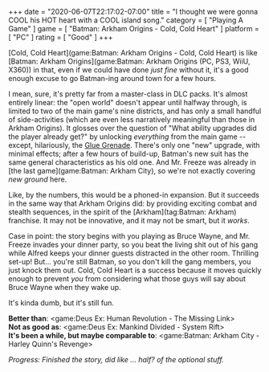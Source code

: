 +++
date = "2020-06-07T22:17:02-07:00"
title = "I thought we were gonna COOL his HOT heart with a COOL island song."
category = [ "Playing A Game" ]
game = [ "Batman: Arkham Origins - Cold, Cold Heart" ]
platform = [ "PC" ]
rating = [ "Good" ]
+++

[Cold, Cold Heart](game:Batman: Arkham Origins - Cold, Cold Heart) is like [Batman: Arkham Origins](game:Batman: Arkham Origins (PC, PS3, WiiU, X360)) in that, even if we could have done <i>just fine</i> without it, it's a good enough excuse to go Batman-ing around town for a few hours.

I mean, sure, it's pretty far from a master-class in DLC packs.  It's almost entirely linear: the "open world" doesn't appear until halfway through, is limited to two of the main game's nine districts, and has only a small handful of side-activities (which are even less narratively meaningful than those in Arkham Origins).  It glosses over the question of "What ability upgrades did the player already get?" by unlocking <i>everything</i> from the main game -- except, hilariously, the <a href="https://arkhamcity.fandom.com/wiki/Glue_Grenade">Glue Grenade</a>.  There's only one "new" upgrade, with minimal effects; after a few hours of build-up, Batman's new suit has the same general characteristics as his old one.  And Mr. Freeze was already in [the last game](game:Batman: Arkham City), so we're not exactly covering <i>new ground</i> here.

Like, by the numbers, this would be a phoned-in expansion.  But it succeeds in the same way that Arkham Origins did: by providing exciting combat and stealth sequences, in the spirit of the [Arkham](tag:Batman: Arkham) franchise.  It may not be innovative, and it may not be smart, but it <i>works</i>.

Case in point: the story begins with you playing as Bruce Wayne, and Mr. Freeze invades your dinner party, so you beat the living shit out of his gang while Alfred keeps your dinner guests distracted in the other room.  Thrilling set-up!  But... you're still Batman, so you don't kill the gang members, you just knock them out.  Cold, Cold Heart is a success because it moves quickly enough to prevent <i>you</i> from considering what those guys will say about Bruce Wayne when they wake up.

It's kinda dumb, but it's still fun.

<b>Better than</b>: <game:Deus Ex: Human Revolution - The Missing Link>  
<b>Not as good as</b>: <game:Deus Ex: Mankind Divided - System Rift>  
<b>It's been a while, but maybe comparable to</b>: <game:Batman: Arkham City - Harley Quinn's Revenge>

<i>Progress: Finished the story, did like ... half? of the optional stuff.</i>
